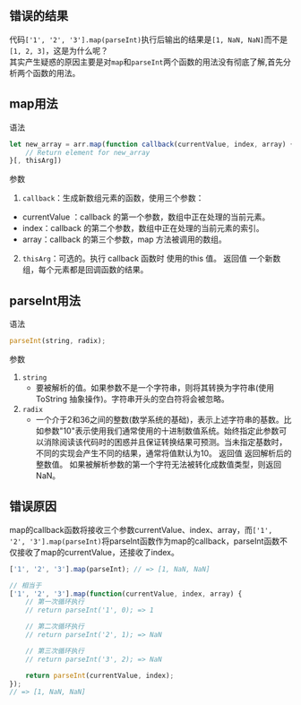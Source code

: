 ## 错误的结果
代码`['1', '2', '3'].map(parseInt)`执行后输出的结果是`[1, NaN, NaN]`而不是`[1, 2, 3]`，这是为什么呢？  
其实产生疑惑的原因主要是对`map`和`parseInt`两个函数的用法没有彻底了解,首先分析两个函数的用法。

## map用法
语法
```js
let new_array = arr.map(function callback(currentValue, index, array) { 
    // Return element for new_array 
}[, thisArg])
```
参数
1. `callback`：生成新数组元素的函数，使用三个参数：
  + currentValue ：callback 的第一个参数，数组中正在处理的当前元素。
  + index：callback 的第二个参数，数组中正在处理的当前元素的索引。
  + array：callback 的第三个参数，map 方法被调用的数组。
2. `thisArg`：可选的。执行 callback 函数时 使用的this 值。
返回值
一个新数组，每个元素都是回调函数的结果。

## parseInt用法
语法
```js
parseInt(string, radix);
```
参数
1. `string`
	+ 要被解析的值。如果参数不是一个字符串，则将其转换为字符串(使用  ToString 抽象操作)。字符串开头的空白符将会被忽略。
2. `radix`
	+ 一个介于2和36之间的整数(数学系统的基础)，表示上述字符串的基数。比如参数"10"表示使用我们通常使用的十进制数值系统。始终指定此参数可以消除阅读该代码时的困惑并且保证转换结果可预测。当未指定基数时，不同的实现会产生不同的结果，通常将值默认为10。
返回值
返回解析后的整数值。 如果被解析参数的第一个字符无法被转化成数值类型，则返回 NaN。
## 错误原因
map的callback函数将接收三个参数currentValue、index、array，而`['1', '2', '3'].map(parseInt)`将parseInt函数作为map的callback，parseInt函数不仅接收了map的currentValue，还接收了index。
```js
['1', '2', '3'].map(parseInt); // => [1, NaN, NaN]

// 相当于
['1', '2', '3'].map(function(currentValue, index, array) {
	// 第一次循环执行
	// return parseInt('1', 0); => 1

	// 第二次循环执行
	// return parseInt('2', 1); => NaN

	// 第三次循环执行
	// return parseInt('3', 2); => NaN

	return parseInt(currentValue, index);
});
// => [1, NaN, NaN]
```
